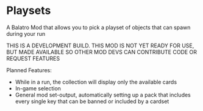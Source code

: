 # Playsets
 A Balatro Mod that allows you to pick a playset of objects that can spawn during your run

 THIS IS A DEVELOPMENT BUILD. THIS MOD IS NOT YET READY FOR USE, BUT MADE AVAILABLE SO OTHER MOD DEVS CAN CONTRIBUTE CODE OR REQUEST FEATURES

 Planned Features:
 - While in a run, the collection will display only the available cards
 - In-game selection
 - General mod set-output, automatically setting up a pack that includes every single key that can be banned or included by a cardset
 
